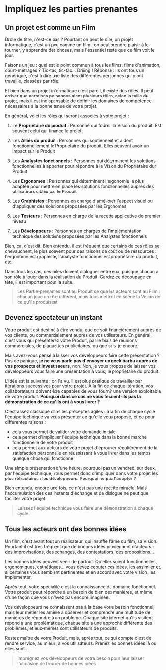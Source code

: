 # Impliquez les parties prenantes


## Un projet est comme un Film

Drôle de titre, n'est-ce pas ? Pourtant on peut le dire, un projet
informatique, c'est un peu comme un film : on peut prendre plaisir à le
tourner, y apprendre des choses, mais l'essentiel reste que ce film voit
le jour.

Faisons un jeu : quel est le point commun à tous les films, films
d'animation, court-métrages ? Tic-tac, tic-tac... Driiing ! Réponse :
ils ont tous un générique, c'est à dire une liste des différentes
personnes qui y ont travaillé, classées par rôle.

Et bien dans un projet informatique c'est pareil, il existe des rôles.
Il peut arriver que certaines personnes aient plusieurs rôles, selon la
taille du projet, mais il est indispensable de définir les domaines de
compétence nécessaires à la bonne tenue de votre projet.

En général, voici les rôles qui seront associés à votre projet :


1.  Le **Propriétaire du produit** :
    Personne qui fournit la Vision du produit. Est souvent celui qui finance
    le projet.

2.  Les **Alliés du produit** :
    Personnes qui soutiennent et aident fonctionnellement le Propriétaire du
    produit. Elles peuvent avoir un impact sur le Produit

3.  Les **Analystes fonctionnels** :
    Personnes qui déterminent les solutions fonctionnelles à apporter pour
    répondre à la Vision du Propriétaire dur Produit

4.  Les **Ergonomes** :
    Personnes qui déterminent l'ergonomie la plus adaptée pour mettre en
    place les solutions fonctionnelles auprès des utilisateurs ciblés par le
    Produit

5.  Les **Graphistes** :
    Personnes en charge d'améliorer l'aspect visuel ou d'appliquer des
    solutions proposées par les Ergonomes

6.  Les **Testeurs** :
    Personnes en charge de la recette applicative de premier niveau


7.  Les **Développeurs** :
    Personnes en charges de l'implémentation technique des solutions
    proposées par les Analystes fonctionnels



Bien, ça, c'est dit. Bien entendu, il est fréquent que certains de ces
rôles se chevauchent, le plus souvent pour des raisons de coût ou de ressources :
l'ergonome est graphiste, l'analyste fonctionnel est propriétaire du
produit, etc.



Dans tous les cas, ces rôles doivent dialoguer entre eux, puisque chacun
a son rôle à jouer dans la réalisation du Produit. Gardez ce découpage
en tête, il est important pour la suite.



> Les Partie-prenantes sont au Produit ce que les acteurs sont au Film :
chacun joue un rôle différent, mais tous mettent en scène la Vision de
ce qu'ils produisent

## Devenez spectateur un instant

Votre produit est destiné à être vendu, que ce soit financièrement
auprès de vos clients, ou commercialement auprès de vos utilisateurs. En
général, c'est vous qui présenterez votre Produit, par le biais de
réunions commerciales, de plaquettes publicitaires, ou que sais-je
encore.



Mais avez-vous pensé à laisser vos développeurs faire cette présentation
? Pas de panique, **je ne vous parle pas d'envoyer un geek barbu auprès
de vos prospects et investisseurs**, non. Non, je vous propose de
laisser vos développeurs vous faire une présentation à vous, le
propriétaire du produit.



L'idée est la suivante : on l'a vu, il est plus pratique de travailler
par itérations successives pour votre projet. À la fin de chaque
itération, vos collaborateurs doivent être capables de vous fournir une
version exploitable de votre produit. **Pourquoi dans ce cas ne vous
feraient-ils pas la démonstration de ce qu'ils ont à vous livrer ?**



C'est assez classique dans les préceptes agiles : à la fin de chaque
cycle l'équipe technique va vous présenter ce qu'elle vous propose, et
ce pour différentes raisons :

+ cela vous permet de valider votre demande initiale
+ cela permet d'impliquer l'équipe technique dans la bonne marche fonctionnelle de votre produit
+ cela permet aux acteurs de votre projet d'éprouver régulièrement de la satisfaction personnelle en réussissant à vous livrer dans les temps quelque chose qui fonctionne

Une simple présentation d'une heure, pourquoi pas un vendredi sur deux,
par l'équipe technique, vous permet donc d'impliquer dans votre projet
les plus réfractaires : les développeurs. Pourquoi ne pas l'adopter ?

Bien entendu, encore une fois, ce n'est pas une recette miracle. Mais
l'accumulation des ces instants d'échange et de dialogue ne peut que
faciliter votre projet.



> Laissez l'équipe technique vous faire une démonstration à chaque
cycle.


## Tous les acteurs ont des bonnes idées

Un film, c'est avant tout un réalisateur, qui insuffle l'âme du film, sa
Vision. Pourtant il est très fréquent que de bonnes idées proviennent
d'acteurs : des improvisations, des échanges, des contestations, des
propositions... 


Les bonnes idées peuvent venir de partout. Qu'elles soient
fonctionnelles, ergonomiques, esthétiques... vous devez écouter ces
idées, les assimiler et, si certaines vous semblent pertinentes et en
accord avec votre vision, les implémenter.


Après tout, votre spécialité c'est la connaissance du domaine
fonctionnel. Votre produit peut répondre à un besoin de bien des
manières, et même d'une façon que vous n'avez pas encore imaginée.


Vos développeurs ne connaissent pas à la base votre besoin fonctionnel,
mais leur métier les amène à observer et comprendre une multitude de
manières de répondre à un problème. Chaque site internet qu'ils visitent
répond à une problématique, chaque site a une approche différente des
problèmes, et eux-mêmes sont utilisateurs de produits. 


Restez maître de votre Produit, mais, après tout, ce qui compte c'est de
rendre service, au mieux, à vos utilisateurs. Prenez les bonnes idées là
où elles sont...

> Imprégnez vos développeurs de votre besoin pour leur laisser l'occasion de trouver de bonnes idées
